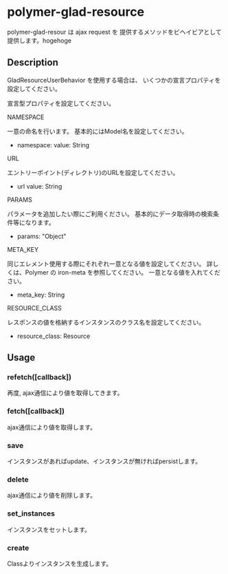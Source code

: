 polymer-glad-resource
====

polymer-glad-resour は ajax request を 提供するメソッドをビヘイビアとして提供します。hogehoge

## Description

GladResourceUserBehavior を使用する場合は、
いくつかの宣言プロパティを設定してください。

宣言型プロパティを設定してください。

NAMESPACE

一意の命名を行います。
基本的にはModel名を設定してください。

- namespace:
    value: String

URL

エントリーポイント(ディレクトリ)のURLを設定してください。

- url
    value: String

PARAMS

パラメータを追加したい際にご利用ください。
基本的にデータ取得時の検索条件等になります。

- params: "Object"

META_KEY

同じエレメント使用する際にそれぞれ一意となる値を設定してください。
詳しくは、Polymer の iron-meta を参照してください。
一意となる値を入れてください。

- meta_key: String

RESOURCE_CLASS

レスポンスの値を格納するインスタンスのクラス名を設定してください。

- resource_class: Resource

## Usage

###  refetch([callback])

再度, ajax通信により値を取得してきます。

###  fetch([callback])

ajax通信により値を取得します。

### save

インスタンスがあればupdate、インスタンスが無ければpersistします。

### delete

ajax通信により値を削除します。

### set_instances

インスタンスをセットします。

### create

Classよりインスタンスを生成します。

